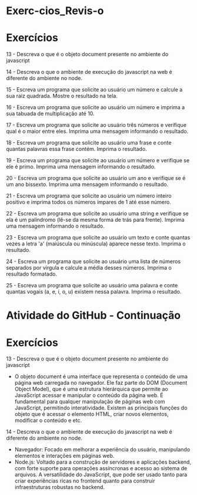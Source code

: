 # Exerc-cios_Revis-o
# Exercícios
13 - Descreva o que é o objeto document presente no ambiente do javascript

14 - Descreva o que o ambiente de execução do javascript na web é diferente do ambiente no node.

15 - Escreva um programa que solicite ao usuário um número e calcule a sua raiz quadrada. Mostre o resultado na tela.

16 - Escreva um programa que solicite ao usuário um número e imprima a sua tabuada de multiplicação até 10.

17 - Escreva um programa que solicite ao usuário três números e verifique qual é o maior entre eles. Imprima uma mensagem informando o resultado.

18 - Escreva um programa que solicite ao usuário uma frase e conte quantas palavras essa frase contém. Imprima o resultado.

19 - Escreva um programa que solicite ao usuário um número e verifique se ele é primo. Imprima uma mensagem informando o resultado.

20 - Escreva um programa que solicite ao usuário um ano e verifique se é um ano bissexto. Imprima uma mensagem informando o resultado.

21 - Escreva um programa que solicite ao usuário um número inteiro positivo e imprima todos os números ímpares de 1 até esse número.

22 - Escreva um programa que solicite ao usuário uma string e verifique se ela é um palíndromo (lê-se da mesma forma de trás para frente). Imprima uma mensagem informando o resultado.

23 - Escreva um programa que solicite ao usuário um texto e conte quantas vezes a letra 'a' (maiúscula ou minúscula) aparece nesse texto. Imprima o resultado.

24 - Escreva um programa que solicite ao usuário uma lista de números separados por vírgula e calcule a média desses números. Imprima o resultado formatado.

25 - Escreva um programa que solicite ao usuário uma palavra e conte quantas vogais (a, e, i, o, u) existem nessa palavra. Imprima o resultado.

# Atividade do GitHub - Continuação
# Exercícios
13 - Descreva o que é o objeto document presente no ambiente do javascript 

- O objeto document é uma interface que representa o conteúdo de uma página web carregada no navegador. Ele faz parte do DOM (Document Object Model), que é uma estrutura hierárquica que permite ao JavaScript acessar e manipular o conteúdo da página web. É fundamental para qualquer manipulação de páginas web com JavaScript, permitindo interatividade. Existem as principais funções do objeto que é acessar o elemento HTML, criar novos elementos, modificar o conteúdo e etc. 

14 - Descreva o que o ambiente de execução do javascript na web é diferente do ambiente no node.

- Navegador: Focado em melhorar a experiência do usuário, manipulando elementos e interações em páginas web.
- Node.js: Voltado para a construção de servidores e aplicações backend, com forte suporte para operações assíncronas e acesso ao sistema de arquivos. 
A versatilidade do JavaScript, que pode ser usado tanto para criar experiências ricas no frontend quanto para construir infraestruturas robustas no backend. 

